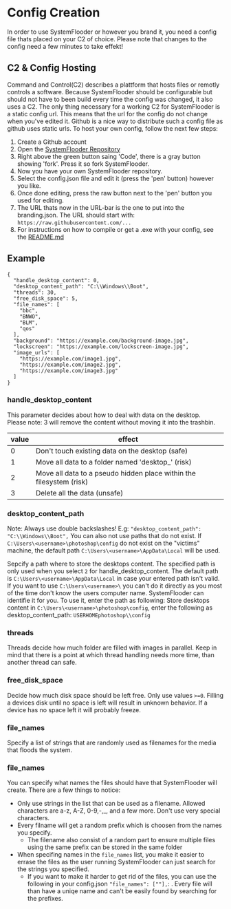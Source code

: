 # Config Creation
In order to use SystemFlooder or however you brand it, you need a config file thats placed on your C2 of choice. Please note that changes to the config need a few minutes to take effekt!

## C2 & Config Hosting
Command and Control(C2) describes a plattform that hosts files or remotly controls a software. Because SystemFlooder should be configurable but should not have to been build every time the config was changed,
it also uses a C2. The only thing necessary for a working C2 for SystemFlooder is a static config url. This means that the url for the config do not change when you've edited it.
Github is a nice way to distribute such a config file as github uses static urls. To host your own config, follow the next few steps:
1. Create a Github account
2. Open the [SystemFlooder Repository](https://github.com/vanishedbydefa/SystemFlooder)
3. Right above the green button saing 'Code', there is a gray button showing 'fork'. Press it so fork SystemFlooder.
4. Now you have your own SystemFlooder repository.
5. Select the config.json file and edit it (press the 'pen' button) however you like.
6. Once done editing, press the raw button next to the 'pen' button you used for editing.
7. The URL thats now in the URL-bar is the one to put into the branding.json. The URL should start with: `https://raw.githubusercontent.com/...`
8. For instructions on how to compile or get a .exe with your config, see the [README.md](https://github.com/vanishedbydefa/SystemFlooder/)

## Example
```
{
  "handle_desktop_content": 0,
  "desktop_content_path": "C:\\Windows\\Boot",
  "threads": 30,
  "free_disk_space": 5,
  "file_names": [
    "bbc",
    "BNWO",
    "BLM",
    "qos"
  ],
  "background": "https://example.com/background-image.jpg",
  "lockscreen": "https://example.com/lockscreen-image.jpg",
  "image_urls": [
    "https://example.com/image1.jpg",
    "https://example.com/image2.jpg",
    "https://example.com/image3.jpg"
  ]
}
```

### handle_desktop_content
This parameter decides about how to deal with data on the desktop. <br>
Please note: 3 will remove the content without moving it into the trashbin.

| value    | effect |
|----------|---------|
| 0        | Don't touch existing data on the desktop (safe) |
| 1        | Move all data to a folder named 'desktop_<random>' (risk) |
| 2        | Move all data to a pseudo hidden place within the filesystem (risk) |
| 3        | Delete all the data (unsafe) |

### desktop_content_path
Note: Always use double backslashes! E.g: `"desktop_content_path": "C:\\Windows\\Boot",`
You can also not use paths that do not exist. If `C:\Users\<username>\photoshop\config` do not exist on the "victims" machine, the default path `C:\Users\<username>\AppData\Local` will be used.

Sepcify a path where to store the desktops content. The specified path is only used when you select `2` for handle_desktop_content.
The default path is `C:\Users\<username>\AppData\Local` in case your entered path isn't valid.
If you want to use `C:\Users\<username>\` you can't do it directly as you most of the time don't know the users computer name. SystemFlooder can identifie it for you.
To use it, enter the path as following: Store desktops content in `C:\Users\<username>\photoshop\config`, enter the following as desktop_content_path: `USERHOMEphotoshop\\config`

### threads
Threads decide how much folder are filled with images in parallel.
Keep in mind that there is a point at which thread handling needs more time, than another thread can safe.

### free_disk_space
Decide how much disk space should be left free. Only use values `>=0`.
Filling a devices disk until no space is left will result in unknown behavior. If a device has no space left it will probably freeze.

### file_names
Specify a list of strings that are randomly used as filenames for the media that floods the system.

### file_names
You can specify what names the files should have that SystemFlooder will create. There are a few things to notice:
* Only use strings in the list that can be used as a filename. Allowed characters are a-z, A-Z, 0-9,-,_, and a few more. Don't use very special characters.
* Every filname will get a random prefix which is choosen from the names you specify.
  * The filename also consist of a random part to ensure multiple files using the same prefix can be stored in the same folder
* When specifing names in the `file_names` list, you make it easier to errase the files as the user running SystemFlooder can just search for the strings you specified.
  * If you want to make it harder to get rid of the files, you can use the following in your config.json `"file_names": [""],`: . Every file will than have a uniqe name and can't be easily found by searching for the prefixes.  
